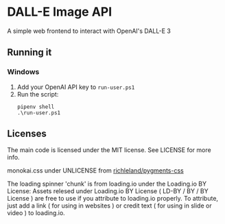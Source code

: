# DALL-E Image API
A simple web frontend to interact with OpenAI's DALL-E 3

## Running it

### Windows
1. Add your OpenAI API key to `run-user.ps1`
2. Run the script:
    ```
    pipenv shell
    .\run-user.ps1
    ```

## Licenses

The main code is licensed under the MIT license. See LICENSE for more info.

monokai.css under UNLICENSE from [richleland/pygments-css](https://github.com/richleland/pygments-css)

The loading spinner 'chunk' is from loading.io under the Loading.io BY License:
Assets relesed under Loading.io BY License ( LD-BY / BY / BY License ) are free to use if you attribute to loading.io properly. To attribute, just add a link ( for using in websites ) or credit text ( for using in slide or video ) to loading.io.